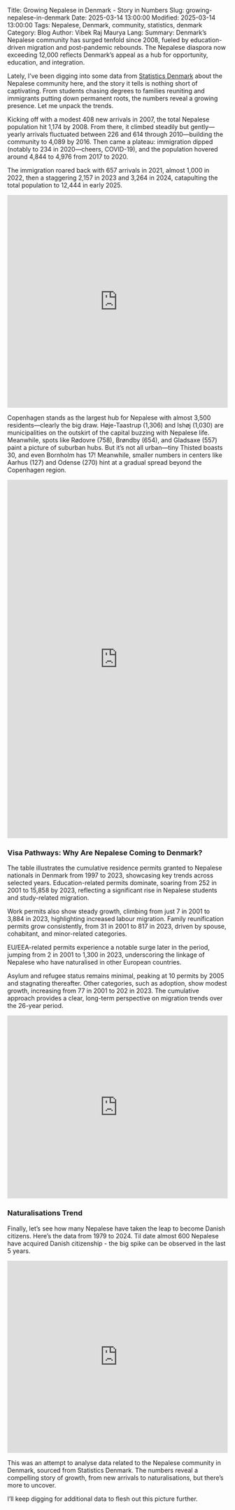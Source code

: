 Title: Growing Nepalese in Denmark - Story in Numbers
Slug: growing-nepalese-in-denmark
Date: 2025-03-14 13:00:00
Modified: 2025-03-14 13:00:00
Tags: Nepalese, Denmark, community, statistics, denmark
Category: Blog
Author: Vibek Raj Maurya
Lang: 
Summary: Denmark’s Nepalese community has surged tenfold since 2008, fueled by education-driven migration and post-pandemic rebounds. The Nepalese diaspora now exceeding 12,000 reflects Denmark’s appeal as a hub for opportunity, education, and integration.

Lately, I’ve been digging into some data from [Statistics Denmark](https://www.statbank.dk/) about the Nepalese community here, and the story it tells is nothing short of captivating. From students chasing degrees to families reuniting and immigrants putting down permanent roots, the numbers reveal a growing presence. Let me unpack the trends.  

Kicking off with a modest 408 new arrivals in 2007, the total Nepalese population hit 1,174 by 2008. From there, it climbed steadily but gently—yearly arrivals fluctuated between 226 and 614 through 2010—building the community to 4,089 by 2016. Then came a plateau: immigration dipped (notably to 234 in 2020—cheers, COVID-19), and the population hovered around 4,844 to 4,976 from 2017 to 2020. 

The immigration roared back with 657 arrivals in 2021, almost 1,000 in 2022, then a staggering 2,157 in 2023 and 3,264 in 2024, catapulting the total population to 12,444 in early 2025.

<iframe title="Nepalese in DenmarkNew arrivals and a Growing Community" aria-label="Interactive line chart" id="datawrapper-chart-HLmhg" src="https://datawrapper.dwcdn.net/HLmhg/1/" scrolling="no" frameborder="0" style="width: 0; min-width: 100% !important; border: none;" height="485" data-external="1"></iframe><script type="text/javascript">!function(){"use strict";window.addEventListener("message",(function(a){if(void 0!==a.data["datawrapper-height"]){var e=document.querySelectorAll("iframe");for(var t in a.data["datawrapper-height"])for(var r,i=0;r=e[i];i++)if(r.contentWindow===a.source){var d=a.data["datawrapper-height"][t]+"px";r.style.height=d}}}))}();
</script>


Copenhagen stands as the largest hub for Nepalese with almost 3,500 residents—clearly the big draw. Høje-Taastrup (1,306) and Ishøj (1,030) are municipalities on the outskirt of the capital buzzing with Nepalese life. Meanwhile, spots like Rødovre (758), Brøndby (654), and Gladsaxe (557) paint a picture of suburban hubs. But it’s not all urban—tiny Thisted boasts 30, and even Bornholm has 17! Meanwhile, smaller numbers in centers like Aarhus (127) and Odense (270) hint at a gradual spread beyond the Copenhagen region.


<iframe title="Mapping Nepalese in Denmark" aria-label="Map" id="datawrapper-chart-pUwcu" src="https://datawrapper.dwcdn.net/pUwcu/1/" scrolling="no" frameborder="0" style="width: 0; min-width: 100% !important; border: none;" height="817" data-external="1"></iframe><script type="text/javascript">!function(){"use strict";window.addEventListener("message",(function(a){if(void 0!==a.data["datawrapper-height"]){var e=document.querySelectorAll("iframe");for(var t in a.data["datawrapper-height"])for(var r,i=0;r=e[i];i++)if(r.contentWindow===a.source){var d=a.data["datawrapper-height"][t]+"px";r.style.height=d}}}))}();
</script>



### Visa Pathways: Why Are Nepalese Coming to Denmark?

The table illustrates the cumulative residence permits granted to Nepalese nationals in Denmark from 1997 to 2023, showcasing key trends across selected years. Education-related permits dominate, soaring from 252 in 2001 to 15,858 by 2023, reflecting a significant rise in Nepalese students and study-related migration. 

Work permits also show steady growth, climbing from just 7 in 2001 to 3,884 in 2023, highlighting increased labour migration. Family reunification permits grow consistently, from 31 in 2001 to 817 in 2023, driven by spouse, cohabitant, and minor-related categories. 

EU/EEA-related permits experience a notable surge later in the period, jumping from 2 in 2001 to 1,300 in 2023, underscoring the linkage of Nepalese who have naturalised in other European countries. 

Asylum and refugee status remains minimal, peaking at 10 permits by 2005 and stagnating thereafter. Other categories, such as adoption, show modest growth, increasing from 77 in 2001 to 202 in 2023. The cumulative approach provides a clear, long-term perspective on migration trends over the 26-year period.


<iframe title="Cumulative Residence Permits Granted to Nepalese in Denmark (1997–2023)" aria-label="Table" id="datawrapper-chart-ez9LO" src="https://datawrapper.dwcdn.net/ez9LO/1/" scrolling="no" frameborder="0" style="width: 0; min-width: 100% !important; border: none;" height="417" data-external="1"></iframe><script type="text/javascript">!function(){"use strict";window.addEventListener("message",(function(a){if(void 0!==a.data["datawrapper-height"]){var e=document.querySelectorAll("iframe");for(var t in a.data["datawrapper-height"])for(var r,i=0;r=e[i];i++)if(r.contentWindow===a.source){var d=a.data["datawrapper-height"][t]+"px";r.style.height=d}}}))}();
</script>


### Naturalisations Trend

Finally, let’s see how many Nepalese have taken the leap to become Danish citizens. Here’s the data from 1979 to 2024. Til date almost 600 Nepalese have acquired Danish citizenship - the big spike can be observed in the last 5 years.

<iframe title="Naturalisation: Nepali to Dane" aria-label="Column Chart" id="datawrapper-chart-1kN34" src="https://datawrapper.dwcdn.net/1kN34/1/" scrolling="no" frameborder="0" style="width: 0; min-width: 100% !important; border: none;" height="438" data-external="1"></iframe><script type="text/javascript">!function(){"use strict";window.addEventListener("message",(function(a){if(void 0!==a.data["datawrapper-height"]){var e=document.querySelectorAll("iframe");for(var t in a.data["datawrapper-height"])for(var r,i=0;r=e[i];i++)if(r.contentWindow===a.source){var d=a.data["datawrapper-height"][t]+"px";r.style.height=d}}}))}();
</script>


This was an attempt to analyse data related to the Nepalese community in Denmark, sourced from Statistics Denmark. The numbers reveal a compelling story of growth, from new arrivals to naturalisations, but there’s more to uncover. 

I’ll keep digging for additional data to flesh out this picture further.
